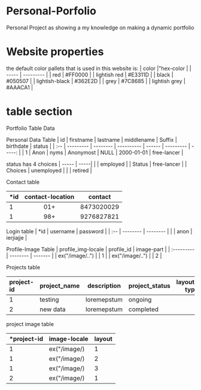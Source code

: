 # Personal-Porfolio
Personal Project as showing a my knowledge on making a dynamic portfolio

# Website properties
the default color pallets that is used in this website is:
| color            |"hex-color |
| -----            | --------- |
| red              | #FF0000 |
| lightish red     | #E3311D |
| black            | #050507 |
| lightish-black   | #362E2D |
| grey             | #7C8685 |
| lightish grey    | #AAACA1 |

# table section
Portfolio Table Data

Personal Data Table
| id  | firstname | lastname | middlename | Suffix | birthdate  | status |
| :-- | --------- | -------- | ---------- | ------ | ---------  | -----: |
| 1   |   Anon    |  nyms    |  Anonymost |  NULL  | 2000-01-01 | free-lancer |

status has 4 choices
| ----- | -----|
| | employed |
| Status | free-lancer |
| Choices | unemployed |
| | retired |

Contact table <!--dynamic table-->
<!-- an account can have more than one contacts depends on the user  -->
| *id | contact-location | contact    |
| :-- | :--------------: | -------    |
|  1  |      01+         | 8473020029 |
|  1  |      98+         | 9276827821 |

Login table 
| *id | username | password  |
| :-- | -------- | --------  |
|<id> |   anon   | ierjiajje |

Profile-Image Table
| profile_img-locale | profile_id | image-part |
| :--------- | -------- | ------- |
| ex("/image/..") | <id> | 1 | 
| ex("/image/..") | <id> | 2 | 

<!-- 1 is for the profile-->
<!-- 2 is for the background profile -->
Projects table <!--dynamic table-->

| project-id | project_name | description | project_status | layout-type |
| :--------- | ------------ | ----------- | -------------- | ----------: |
|      1     |   testing    | loremepstum |   ongoing      |      3      |
|      2     |   new data   | loremepstum |   completed    |      1      |

project image table <!--dynamic table-->

| *project-id | image-locale | layout |
| ----------- | ------------ | ------ |
|     1       | ex("/image/) |   1    |
|     1       | ex("/image/) |   2    |
|     1       | ex("/image/) |   3    |
|     2       | ex("/image/) |   1    |